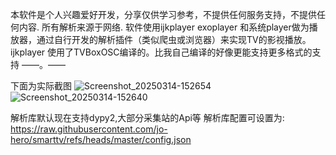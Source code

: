 
本软件是个人兴趣爱好开发，分享仅供学习参考，不提供任何服务支持，不提供任何内容.
所有解析来源于网络.
软件使用ijkplayer exoplayer 和系统player做为播放器，通过自行开发的解析插件（类似爬虫或浏览器）来实现TV的影视播放。
ijkplayer 使用了TVBoxOSC编译的。比我自己编译的好像更能支持更多格式的支持 ——。—— 

下面为实际截图
![Screenshot_20250314-152654](https://github.com/user-attachments/assets/7b66523d-d15f-4447-8f4e-c338e7eea687)
![Screenshot_20250314-152640](https://github.com/user-attachments/assets/4d4976bb-1f30-4329-a934-d209b5335477)

解析库默认现在支持dypy2,大部分采集站的Api等
解析库配置可设置为:
   https://raw.githubusercontent.com/jo-hero/smarttv/refs/heads/master/config.json

